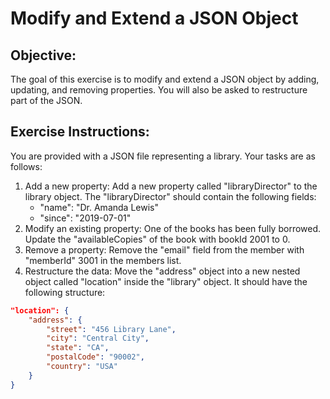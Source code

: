 
# Modify and Extend a JSON Object

## Objective:
The goal of this exercise is to modify and extend a JSON object by adding, updating, and removing properties. You will also be asked to restructure part of the JSON.

## Exercise Instructions:

You are provided with a JSON file representing a library.
Your tasks are as follows:

1. Add a new property: Add a new property called "libraryDirector" to the library object. The "libraryDirector" should contain the following fields:
    - "name": "Dr. Amanda Lewis"
    - "since": "2019-07-01"
2. Modify an existing property: One of the books has been fully borrowed. Update the "availableCopies" of the book with bookId 2001 to 0.
3. Remove a property: Remove the "email" field from the member with "memberId" 3001 in the members list.
4. Restructure the data: Move the "address" object into a new nested object called "location" inside the "library" object. It should have the following structure:
```json
"location": {
    "address": {
        "street": "456 Library Lane",
        "city": "Central City",
        "state": "CA",
        "postalCode": "90002",
        "country": "USA"
    }
}
```

